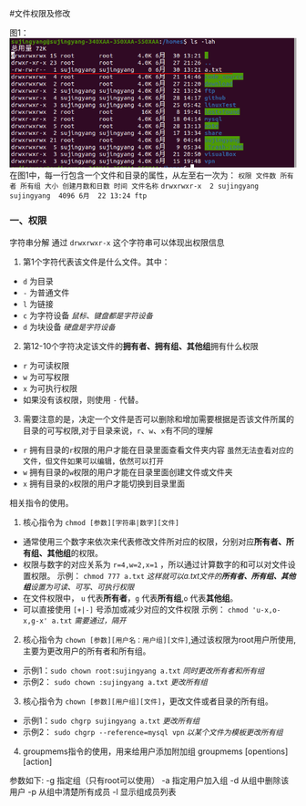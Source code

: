 #文件权限及修改

图1：
![avatar](/Linux/权限/文件权限.png)
在图1中，每一行包含一个文件和目录的属性，从左至右一次为：
`权限 文件数 所有者 所有组 大小 创建月数和日数 时间 文件名称`
`drwxrwxr-x  2 sujingyang sujingyang  4096 6月  22 13:24 ftp`

### 一、权限
字符串分解
通过 `drwxrwxr-x` 这个字符串可以体现出权限信息
1. 第1个字符代表该文件是什么文件。其中：
  - `d` 为目录
  - `-` 为普通文件
  - `l` 为链接   
  - `c` 为字符设备 *<font size=2>鼠标、键盘都是字符设备</font>*
  - `d` 为块设备 *<font size=2>硬盘是字符设备</font>*

2. 第12-10个字符决定该文件的**拥有者、拥有组、其他组**拥有什么权限
  - `r` 为可读权限
  - `w` 为可写权限
  - `x` 为可执行权限
  - 如果没有该权限，则使用 `-` 代替。

3. 需要注意的是，决定一个文件是否可以删除和增加需要根据是否该文件所属的目录的可写权限,对于目录来说，`r`、`w`、`x`有不同的理解
  - `r` 拥有目录的`r`权限的用户才能在目录里面查看文件夹内容 <font size=2>虽然无法查看对应的文件，但文件如果可以编辑，依然可以打开</font>
  - `w` 拥有目录的`w`权限的用户才能在目录里面创建文件或文件夹
  - `x` 拥有目录的`x`权限的用户才能切换到目录里面


相关指令的使用。
  1. 核心指令为 `chmod [参数][字符串|数字][文件]`
   - 通常使用三个数字来依次来代表修改文件所对应的权限，分别对应**所有者、所有组、其他组**的权限。
   - 权限与数字的对应关系为 `r=4,w=2,x=1` ，所以通过计算数字的和可以对文件设置权限。
   示例： `chmod 777 a.txt` *<font size=2>这样就可以a.txt文件的**所有者、所有组、其他组**设置为可读、可写、可执行权限</font>*
   - 在文件权限中， `u` 代表**所有者**，`g` 代表**所有组**,`o` 代表**其他组**。
   - 可以直接使用 `[+|-]` 号添加或减少对应的文件权限
   示例： `chmod 'u-x,o-x,g-x' a.txt` *<font size=2>需要通过，隔开</font>*
  2. 核心指令为 `chown [参数][用户名：用户组][文件]`,通过该权限为root用户所使用,主要为更改用户的所有者和所有组。
   - 示例1：`sudo chown root:sujingyang a.txt`  *<font size=2>同时更改所有者和所有组</font>*
   - 示例2： `sudo chown :sujingyang a.txt` *<font size=2>更改所有组</font>*

  3. 核心指令为 `chown [参数][用户组][文件]`，更改文件或者目录的所有组。
   - 示例1：`sudo chgrp sujingyang a.txt` *<font size=2>更改所有组</font>*
   - 示例2： `sudo chgrp --reference=mysql vpn` *<font size=2>以某个文件为模板更改所有组</font>*
 
 4. groupmems指令的使用，用来给用户添加附加组
groupmems [opentions] [action]

参数如下:
-g 指定组（只有root可以使用）
-a 指定用户加入组
-d 从组中删除该用户
-p 从组中清楚所有成员
-l 显示组成员列表




